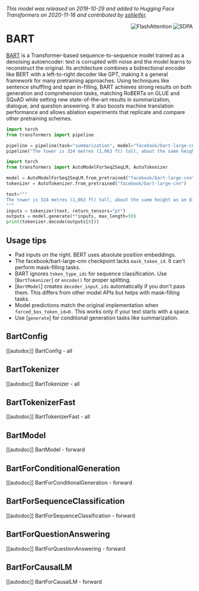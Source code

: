 <!--Copyright 2020 The HuggingFace Team. All rights reserved.

Licensed under the Apache License, Version 2.0 (the "License"); you may not use this file except in compliance with
the License. You may obtain a copy of the License at

http://www.apache.org/licenses/LICENSE-2.0

Unless required by applicable law or agreed to in writing, software distributed under the License is distributed on
an "AS IS" BASIS, WITHOUT WARRANTIES OR CONDITIONS OF ANY KIND, either express or implied. See the License for the
specific language governing permissions and limitations under the License.

⚠️ Note that this file is in Markdown but contain specific syntax for our doc-builder (similar to MDX) that may not be
rendered properly in your Markdown viewer.

-->
*This model was released on 2019-10-29 and added to Hugging Face Transformers on 2020-11-16 and contributed by [sshleifer](https://huggingface.co/sshleifer).*

<div style="float: right;">
    <div class="flex flex-wrap space-x-1">
        <img alt="FlashAttention" src="https://img.shields.io/badge/%E2%9A%A1%EF%B8%8E%20FlashAttention-eae0c8?style=flat">
        <img alt="SDPA" src="https://img.shields.io/badge/SDPA-DE3412?style=flat&logo=pytorch&logoColor=white">
    </div>
</div>

# BART

[BART](https://huggingface.co/papers/1910.13461) is a Transformer-based sequence-to-sequence model trained as a denoising autoencoder: text is corrupted with noise and the model learns to reconstruct the original. Its architecture combines a bidirectional encoder like BERT with a left-to-right decoder like GPT, making it a general framework for many pretraining approaches. Using techniques like sentence shuffling and span in-filling, BART achieves strong results on both generation and comprehension tasks, matching RoBERTa on GLUE and SQuAD while setting new state-of-the-art results in summarization, dialogue, and question answering. It also boosts machine translation performance and allows ablation experiments that replicate and compare other pretraining schemes.

<hfoptions id="usage">
<hfoption id="Pipeline">

```py
import torch
from transformers import pipeline

pipeline = pipeline(task="summarization", model="facebook/bart-large-cnn", dtype="auto")
pipeline("The tower is 324 metres (1,063 ft) tall, about the same height as an 81-storey building, and the tallest structure in Paris. Its base is square, measuring 125 metres (410 ft) on each side. During its construction, the Eiffel Tower surpassed the Washington Monument to become the tallest man-made structure in the world, a title it held for 41 years until the Chrysler Building in New York City was finished in 1930.")
```

</hfoption>
<hfoption id="AutoModel">

```py
import torch
from transformers import AutoModelForSeq2SeqLM, AutoTokenizer

model = AutoModelForSeq2SeqLM.from_pretrained("facebook/bart-large-cnn", dtype="auto")
tokenizer = AutoTokenizer.from_pretrained("facebook/bart-large-cnn")

text="""
The tower is 324 metres (1,063 ft) tall, about the same height as an 81-storey building, and the tallest structure in Paris. Its base is square, measuring 125 metres (410 ft) on each side. During its construction, the Eiffel Tower surpassed the Washington Monument to become the tallest man-made structure in the world, a title it held for 41 years until the Chrysler Building in New York City was finished in 1930.
"""
inputs = tokenizer(text, return_tensors="pt")
outputs = model.generate(**inputs, max_length=50)
print(tokenizer.decode(outputs[0]))
```

</hfoption>
</hfoptions>

## Usage tips

- Pad inputs on the right. BERT uses absolute position embeddings.
- The facebook/bart-large-cnn checkpoint lacks `mask_token_id`. It can't perform mask-filling tasks.
- BART ignores `token_type_ids` for sequence classification. Use [`BartTokenizer`] or `encode()` for proper splitting.
- [`BartModel`] creates `decoder_input_ids` automatically if you don't pass them. This differs from other model APIs but helps with mask-filling tasks.
- Model predictions match the original implementation when `forced_bos_token_id=0.` This works only if your text starts with a space.
- Use [`generate`] for conditional generation tasks like summarization.

## BartConfig

[[autodoc]] BartConfig
    - all

## BartTokenizer

[[autodoc]] BartTokenizer
    - all

## BartTokenizerFast

[[autodoc]] BartTokenizerFast
    - all

## BartModel

[[autodoc]] BartModel
    - forward

## BartForConditionalGeneration

[[autodoc]] BartForConditionalGeneration
    - forward

## BartForSequenceClassification

[[autodoc]] BartForSequenceClassification
    - forward

## BartForQuestionAnswering

[[autodoc]] BartForQuestionAnswering
    - forward

## BartForCausalLM

[[autodoc]] BartForCausalLM
    - forward

